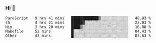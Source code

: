 ### Hi 👋

<!--START_SECTION:waka-->

```text
PureScript   9 hrs 41 mins   ████████████▒░░░░░░░░░░░░   48.93 %
sh           4 hrs 21 mins   █████▓░░░░░░░░░░░░░░░░░░░   22.03 %
Nix          3 hrs 20 mins   ████▒░░░░░░░░░░░░░░░░░░░░   16.88 %
Makefile     52 mins         █░░░░░░░░░░░░░░░░░░░░░░░░   04.43 %
Other        43 mins         █░░░░░░░░░░░░░░░░░░░░░░░░   03.63 %
```

<!--END_SECTION:waka-->
